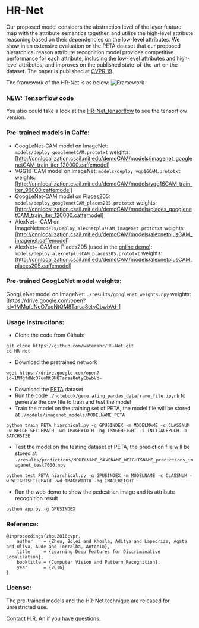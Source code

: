 # HR-Net
Our proposed model considers the abstraction level of the layer feature map with the attribute semantics together, and utilize the high-level attribute reasoning based on their dependencies on the low-level attributes. We show in an extensive evaluation on the PETA dataset that our proposed hierarchical reason attribute recognition model provides competitive performance for each attribute,  including the low-level attributes and high-level attributes, and improves on the published state-of-the-art on the dataset. The paper is published at [CVPR'19](http://arxiv.org/pdf/1512.04150.pdf).

The framework of the HR-Net is as below:
![Framework](https://github.com/waterahr/HR-Net/images/framework.png)

### NEW: Tensorflow code
You also could take a look at the [HR-Net_tensorflow](https://github.com/waterahr/HR-Net_tensorflow) to see the tensorflow version.

### Pre-trained models in Caffe:
* GoogLeNet-CAM model on ImageNet: ```models/deploy_googlenetCAM.prototxt``` weights:  [http://cnnlocalization.csail.mit.edu/demoCAM/models/imagenet_googlenetCAM_train_iter_120000.caffemodel]
* VGG16-CAM model on ImageNet: ```models/deploy_vgg16CAM.prototxt``` weights:  [http://cnnlocalization.csail.mit.edu/demoCAM/models/vgg16CAM_train_iter_90000.caffemodel]
* GoogLeNet-CAM model on Places205: ```models/deploy_googlenetCAM_places205.prototxt``` weights:  [http://cnnlocalization.csail.mit.edu/demoCAM/models/places_googlenetCAM_train_iter_120000.caffemodel]
* AlexNet+-CAM on ImageNet:```models/deploy_alexnetplusCAM_imagenet.prototxt``` weights:  [http://cnnlocalization.csail.mit.edu/demoCAM/models/alexnetplusCAM_imagenet.caffemodel]
* AlexNet+-CAM on Places205 (used in the [online demo](http://places.csail.mit.edu/demo.html)):  ```models/deploy_alexnetplusCAM_places205.prototxt``` weights:[http://cnnlocalization.csail.mit.edu/demoCAM/models/alexnetplusCAM_places205.caffemodel]

### Pre-trained GoogLeNet model weights:
GoogLeNet model on ImageNet: ```./results/googlenet_weights.npy``` weights:  
[https://drive.google.com/open?id=1MMgfdNcO7uoNtQM8Tarsa8etyCbwbVd-]

### Usage Instructions:
* Clone the code from Github:
```
git clone https://github.com/waterahr/HR-Net.git
cd HR-Net
```
* Download the pretrained network
```
wget https://drive.google.com/open?id=1MMgfdNcO7uoNtQM8Tarsa8etyCbwbVd-
```
* Download the [PETA](http://mmlab.ie.cuhk.edu.hk/projects/PETA.html) dataset
* Run the code ```./notebook/generating_pandas_dataframe_file.ipynb``` to generate the csv file to train and test the model
* Train the model on the training set of PETA, the model file will be stored at ```./models/imagenet_models/MODELNAME_PETA```
```
python train_PETA_hiarchical.py -g GPUSINDEX -m MODELNAME -c CLASSNUM -w WEIGHTSFILEPATH -wd IMAGEWIDTH -hg IMAGEHEIGHT -i INITIALEPOCH -b BATCHSIZE
```
* Test the model on the testing dataset of PETA, the prediction file will be stored at ```./results/predictions/MODELNAME_SAVENAME_WEIGHTSNAME_predictions_imagenet_test7600.npy```
```
python test_PETA_hiarchical.py -g GPUSINDEX -m MODELNAME -c CLASSNUM -w WEIGHTSFILEPATH -wd IMAGEWIDTH -hg IMAGEHEIGHT
```
* Run the web demo to show the pedestrian image and its attribute recognition result
```
python app.py -g GPUSINDEX
```

### Reference:
```
@inproceedings{zhou2016cvpr,
    author    = {Zhou, Bolei and Khosla, Aditya and Lapedriza, Agata and Oliva, Aude and Torralba, Antonio},
    title     = {Learning Deep Features for Discriminative Localization},
    booktitle = {Computer Vision and Pattern Recognition},
    year      = {2016}
}
```

### License:
The pre-trained models and the HR-Net technique are released for unrestricted use.

Contact [H.R. An](waterahr@gmail.com) if you have questions.

